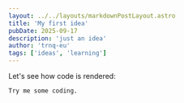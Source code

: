 ```yaml
---
layout: ../../layouts/markdownPostLayout.astro
title: 'My first idea'
pubDate: 2025-09-17
description: 'just an idea'
author: 'trnq-eu'
tags: ['ideas', 'learning']
---
```


Let's see how code is rendered:

```
Try me some coding.
```